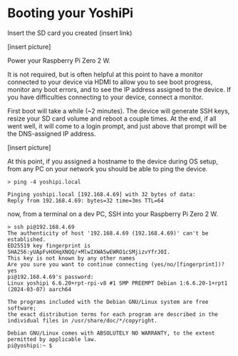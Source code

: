 # Booting your YoshiPi

Insert the SD card you created (insert link)

[insert picture]

Power your Raspberry Pi Zero 2 W.

It is not required, but is often helpful at this point to have a monitor connected to your device via HDMI to allow you to see boot progress, monitor any boot errors, and to see the IP address assigned to the device.  If you have difficulties connecting to your device, connect a monitor.

First boot will take a while (~2 minutes).  The device will generate SSH keys, resize your SD card volume and reboot a couple times.  At the end, if all went well, it will come to a login prompt, and just above that prompt will be the DNS-assigned IP address.

[insert picture]

At this point, if you assigned a hostname to the device during OS setup, from any PC on your network you should be able to ping the device.

```
> ping -4 yoshipi.local

Pinging yoshipi.local [192.168.4.69] with 32 bytes of data:
Reply from 192.168.4.69: bytes=32 time=3ms TTL=64
```

now, from a terminal on a dev PC, SSH into your Raspberry Pi Zero 2 W.

```
> ssh pi@192.168.4.69
The authenticity of host '192.168.4.69 (192.168.4.69)' can't be established.
ED25519 key fingerprint is SHA256:yUApFvHXHqXNQQ/+MlwIXWA5wEWRO1cSMjizvYfrJ0I.
This key is not known by any other names
Are you sure you want to continue connecting (yes/no/[fingerprint])? yes
pi@192.168.4.69's password:
Linux yoshipi 6.6.20+rpt-rpi-v8 #1 SMP PREEMPT Debian 1:6.6.20-1+rpt1 (2024-03-07) aarch64

The programs included with the Debian GNU/Linux system are free software;
the exact distribution terms for each program are described in the
individual files in /usr/share/doc/*/copyright.

Debian GNU/Linux comes with ABSOLUTELY NO WARRANTY, to the extent
permitted by applicable law.
pi@yoshipi:~ $
```
